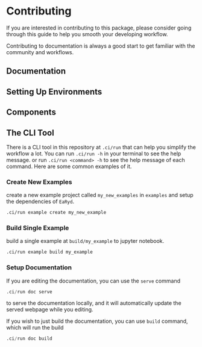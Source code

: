 # Contributing

If you are interested in contributing to this package,
please consider going through this guide to help you smooth your
developing workflow.

Contributing to documentation is always a good start to get familiar
with the community and workflows.

## Documentation

## Setting Up Environments

## Components

## The CLI Tool

There is a CLI tool in this repository at `.ci/run` that can help
you simplify the workflow a lot. You can run `.ci/run -h` in your
terminal to see the help message. or run `.ci/run <command> -h`
to see the help message of each command.
Here are some common examples of it.

### Create New Examples

create a new example project called `my_new_examples` in `examples`
and setup the dependencies of `EaRyd`.

```sh
.ci/run example create my_new_example
```

### Build Single Example

build a single example at `build/my_example` to jupyter notebook.

```sh
.ci/run example build my_example
```

### Setup Documentation

If you are editing the documentation, you can use the `serve` command

```julia
.ci/run doc serve
```

to serve the documentation locally, and it will automatically update
the served webpage while you editing. 

If you wish to just build the documentation, you can use `build` command,
which will run the build

```julia
.ci/run doc build
```
